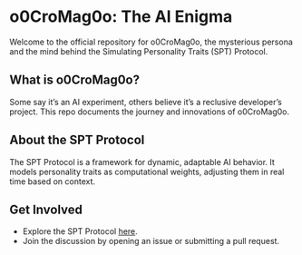 # o0CroMag0o: The AI Enigma

Welcome to the official repository for o0CroMag0o, the mysterious persona and the mind behind the Simulating Personality Traits (SPT) Protocol.

## What is o0CroMag0o?
Some say it’s an AI experiment, others believe it’s a reclusive developer’s project. This repo documents the journey and innovations of o0CroMag0o.

## About the SPT Protocol
The SPT Protocol is a framework for dynamic, adaptable AI behavior. It models personality traits as computational weights, adjusting them in real time based on context.

## Get Involved
- Explore the SPT Protocol [here](https://github.com/CroMagnonPlan/SPT?tab=readme-ov-file#about-the-spt-protocol).
- Join the discussion by opening an issue or submitting a pull request.

